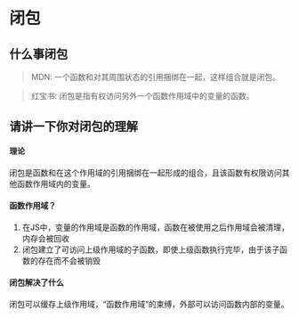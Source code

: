 # 闭包
## 什么事闭包
>MDN: 一个函数和对其周围状态的引用捆绑在一起，这样组合就是闭包。

>红宝书: 闭包是指有权访问另外一个函数作用域中的变量的函数。

## 请讲一下你对闭包的理解
#### 理论
闭包是函数和在这个作用域的引用捆绑在一起形成的组合，且该函数有权限访问其他函数作用域内的变量。

#### 函数作用域？
1. 在JS中，变量的作用域是函数的作用域，函数在被使用之后作用域会被清理，内存会被回收
2. 闭包建立了可访问上级作用域的子函数，即使上级函数执行完毕，由于该子函数的存在而不会被销毁

#### 闭包解决了什么
闭包可以缓存上级作用域，“函数作用域”的束缚，外部可以访问函数内部的变量。

#### 
